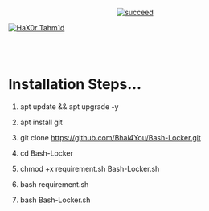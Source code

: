 <p align="center">
<a href="#"><img title="succeed" src="https://img.shields.io/badge/deobfuscating-succeed-green?colorB=%23017e40&style=for-the-badge"></a>
</p>
<p align="left">
<a href="https://github.com/hax0rtahm1d"><img title="HaX0r Tahm1d" src="https://img.shields.io/badge/By-HaX0r%20Tahm1d-blue?style=for-the-badge&logo=github"></a>
</p>
<br/><br/>

#  Installation Steps...


1) apt update && apt upgrade -y


2) apt install git


3) git clone https://github.com/Bhai4You/Bash-Locker.git


4) cd Bash-Locker


5) chmod +x requirement.sh Bash-Locker.sh


6) bash requirement.sh


7) bash Bash-Locker.sh

